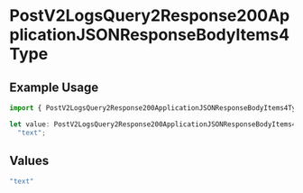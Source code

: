 # PostV2LogsQuery2Response200ApplicationJSONResponseBodyItems4Type

## Example Usage

```typescript
import { PostV2LogsQuery2Response200ApplicationJSONResponseBodyItems4Type } from "orq-poc-typescript-multi-env-version/models/operations";

let value: PostV2LogsQuery2Response200ApplicationJSONResponseBodyItems4Type =
  "text";
```

## Values

```typescript
"text"
```